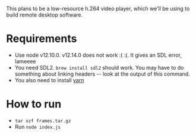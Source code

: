 This plans to be a low-resource h.264 video player, which we'll be using to build remote desktop software.

# Requirements
- Use node v12.10.0. v12.14.0 does not work :( :(. It gives an SDL error, lameeee
- You need SDL2. `brew install sdl2` should work. You may have to do something about linking headers -- look at the output of this command.
- You also need to install [yarn](https://yarnpkg.com/lang/en/docs/install/#mac-stable)

# How to run
- `tar xzf frames.tar.gz`
- Run `node index.js`
